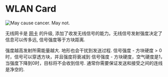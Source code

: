 # WLAN Card

![May cause cancer. May not.](oredict:oc:wlanCard)

无线网卡是 [网卡](lanCard.md) 的升级, 添加了收发无线信号的能力。无线信号发射强度决定了信息可以传多远, 信号强度等于方块距离.

强度越高发射所需能量越大. 地形也会干扰到发送过程. 信号强度 - 方块硬度 > 0 时，信号可以穿透方块，并且强度将衰减到 信号强度 - 方块硬度，空气硬度是1，当强度下降到0时，目标将不会收到信号. 通常你需要保证发送和接受之间的连线是净空的.